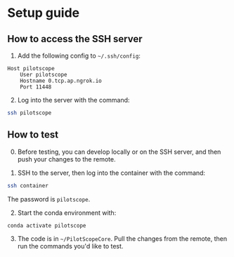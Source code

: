 # Setup guide

## How to access the SSH server

1. Add the following config to `~/.ssh/config`:

```ssh
Host pilotscope
	User pilotscope
	Hostname 0.tcp.ap.ngrok.io
	Port 11448
```

2. Log into the server with the command:

```bash
ssh pilotscope
```

## How to test

0. Before testing, you can develop locally or on the SSH server, and then push your changes to the remote.

1. SSH to the server, then log into the container with the command:

```bash
ssh container
```

The password is `pilotscope`.

2. Start the conda environment with:

```bash
conda activate pilotscope
```

3. The code is in `~/PilotScopeCore`. Pull the changes from the remote, then run the commands you'd like to test.
